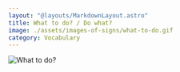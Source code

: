 ```yaml
---
layout: "@layouts/MarkdownLayout.astro"
title: What to do? / Do what?
image: ./assets/images-of-signs/what-to-do.gif
category: Vocabulary
---
```


![What to do?](@signs/what-to-do.gif)
